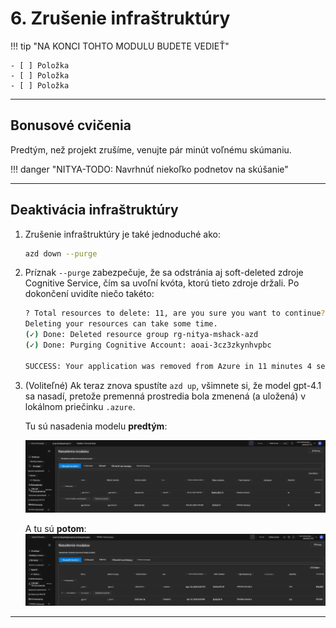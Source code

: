 <!--
CO_OP_TRANSLATOR_METADATA:
{
  "original_hash": "6539a34c770f3ceff282370d72ee74dc",
  "translation_date": "2025-09-25T02:17:24+00:00",
  "source_file": "workshop/docs/instructions/6-Teardown-Infrastructure.md",
  "language_code": "sk"
}
-->
# 6. Zrušenie infraštruktúry

!!! tip "NA KONCI TOHTO MODULU BUDETE VEDIEŤ"

    - [ ] Položka
    - [ ] Položka
    - [ ] Položka

---

## Bonusové cvičenia

Predtým, než projekt zrušíme, venujte pár minút voľnému skúmaniu.

!!! danger "NITYA-TODO: Navrhnúť niekoľko podnetov na skúšanie"

---

## Deaktivácia infraštruktúry

1. Zrušenie infraštruktúry je také jednoduché ako:
      
      ```bash title="" linenums="0"
      azd down --purge
      ```
1. Príznak `--purge` zabezpečuje, že sa odstránia aj soft-deleted zdroje Cognitive Service, čím sa uvoľní kvóta, ktorú tieto zdroje držali. Po dokončení uvidíte niečo takéto:
      
      ```bash title="" linenums="0"
      ? Total resources to delete: 11, are you sure you want to continue? Yes
      Deleting your resources can take some time.
      (✓) Done: Deleted resource group rg-nitya-mshack-azd
      (✓) Done: Purging Cognitive Account: aoai-3cz3zkynhvpbc

      SUCCESS: Your application was removed from Azure in 11 minutes 4 seconds.
      ```

1. (Voliteľné) Ak teraz znova spustíte `azd up`, všimnete si, že model gpt-4.1 sa nasadí, pretože premenná prostredia bola zmenená (a uložená) v lokálnom priečinku `.azure`.

      Tu sú nasadenia modelu **predtým**:

      ![Initial](../../../../../translated_images/14-deploy-initial.30e4cf1c29b587bc86efd11a0dd0b6ee6bec92ae4425860272179121951bd917.sk.png)

      A tu sú **potom**:
      ![New](../../../../../translated_images/14-deploy-new.f7f3c355a3cf7299572bca5941cfeec14090237cd3d20310e347f27564089379.sk.png)

---


